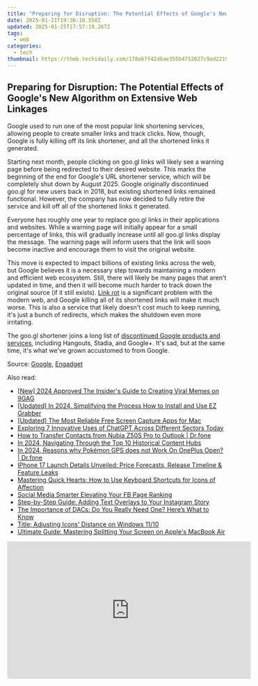 ```yaml
---
title: "Preparing for Disruption: The Potential Effects of Google's New Algorithm on Extensive Web Linkages"
date: 2025-01-21T19:36:10.558Z
updated: 2025-01-25T17:57:19.267Z
tags:
  - web
categories:
  - tech
thumbnail: https://thmb.techidaily.com/178e67f42d6ae355b4752027c9ad22197720cab14f0cfafff04bedca8cb4afb0.jpg
---
```


## Preparing for Disruption: The Potential Effects of Google's New Algorithm on Extensive Web Linkages

Google used to run one of the most popular link shortening services, allowing people to create smaller links and track clicks. Now, though, Google is fully killing off its link shortener, and all the shortened links it generated.

 Starting next month, people clicking on goo.gl links will likely see a warning page before being redirected to their desired website. This marks the beginning of the end for Google's URL shortener service, which will be completely shut down by August 2025\. Google originally discontinued goo.gl for new users back in 2018, but existing shortened links remained functional. However, the company has now decided to fully retire the service and kill off all of the shortened links it generated.

 Everyone has roughly one year to replace goo.gl links in their applications and websites. While a warning page will initially appear for a small percentage of links, this will gradually increase until all goo.gl links display the message. The warning page will inform users that the link will soon become inactive and encourage them to visit the original website.

 This move is expected to impact billions of existing links across the web, but Google believes it is a necessary step towards maintaining a modern and efficient web ecosystem. Still, there will likely be many pages that aren't updated in time, and then it will become much harder to track down the original source (if it still exists). [Link rot](https://en.wikipedia.org/wiki/Link%5Frot) is a significant problem with the modern web, and Google killing all of its shortened links will make it much worse. This is also a service that likely doesn't cost much to keep running, it's just a bunch of redirects, which makes the shutdown even more irritating.

 The goo.gl shortener joins a long list of [discontinued Google products and services](https://fox-links.techidaily.com/updated-saving-big-on-final-cut-pro-without-paying-for-2024/), including Hangouts, Stadia, and Google+. It's sad, but at the same time, it's what we've grown accustomed to from Google.

 Source: [Google](https://developers.googleblog.com/en/google-url-shortener-links-will-no-longer-be-available/), [Engadget](https://www.engadget.com/google-is-turning-off-its-googl-shortener-links-next-year-130030435.html?src=rss)

<ins class="adsbygoogle"
     style="display:block"
     data-ad-format="autorelaxed"
     data-ad-client="ca-pub-7571918770474297"
     data-ad-slot="1223367746"></ins>

<ins class="adsbygoogle"
     style="display:block"
     data-ad-client="ca-pub-7571918770474297"
     data-ad-slot="8358498916"
     data-ad-format="auto"
     data-full-width-responsive="true"></ins>

<span class="atpl-alsoreadstyle">Also read:</span>
<div><ul>
<li><a href="https://fox-blue.techidaily.com/new-2024-approved-the-insiders-guide-to-creating-viral-memes-on-9gag/"><u>[New] 2024 Approved The Insider's Guide to Creating Viral Memes on 9GAG</u></a></li>
<li><a href="https://screen-mirroring-recording.techidaily.com/updated-in-2024-simplifying-the-process-how-to-install-and-use-ez-grabber/"><u>[Updated] In 2024, Simplifying the Process How to Install and Use EZ Grabber</u></a></li>
<li><a href="https://screen-capture.techidaily.com/updated-the-most-reliable-free-screen-capture-apps-for-mac/"><u>[Updated] The Most Reliable Free Screen Capture Apps for Mac</u></a></li>
<li><a href="https://tech-revival.techidaily.com/exploring-7-innovative-uses-of-chatgpt-across-different-sectors-today/"><u>Exploring 7 Innovative Uses of ChatGPT Across Different Sectors Today</u></a></li>
<li><a href="https://blog-min.techidaily.com/how-to-transfer-contacts-from-nubia-z50s-pro-to-outlook-drfone-by-drfone-transfer-from-android-transfer-from-android/"><u>How to Transfer Contacts from Nubia Z50S Pro to Outlook | Dr.fone</u></a></li>
<li><a href="https://youtube-web.techidaily.com/24-navigating-through-the-top-10-historical-content-hubs/"><u>In 2024, Navigating Through the Top 10 Historical Content Hubs</u></a></li>
<li><a href="https://android-pokemon-go.techidaily.com/in-2024-reasons-why-pokemon-gps-does-not-work-on-oneplus-open-drfone-by-drfone-virtual-android/"><u>In 2024, Reasons why Pokémon GPS does not Work On OnePlus Open? | Dr.fone</u></a></li>
<li><a href="https://techtrends.techidaily.com/iphone-17-launch-details-unveiled-price-forecasts-release-timeline-and-feature-leaks/"><u>IPhone 17 Launch Details Unveiled: Price Forecasts, Release Timeline & Feature Leaks</u></a></li>
<li><a href="https://techtrends.techidaily.com/mastering-quick-hearts-how-to-use-keyboard-shortcuts-for-icons-of-affection/"><u>Mastering Quick Hearts: How to Use Keyboard Shortcuts for Icons of Affection</u></a></li>
<li><a href="https://facebook-video-recording.techidaily.com/social-media-smarter-elevating-your-fb-page-ranking/"><u>Social Media Smarter Elevating Your FB Page Ranking</u></a></li>
<li><a href="https://techtrends.techidaily.com/step-by-step-guide-adding-text-overlays-to-your-instagram-story/"><u>Step-by-Step Guide: Adding Text Overlays to Your Instagram Story</u></a></li>
<li><a href="https://techtrends.techidaily.com/the-importance-of-dacs-do-you-really-need-one-heres-what-to-know/"><u>The Importance of DACs: Do You Really Need One? Here’s What to Know</u></a></li>
<li><a href="https://win11-tips.techidaily.com/title-adjusting-icons-distance-on-windows-1110/"><u>Title: Adjusting Icons' Distance on Windows 11/10</u></a></li>
<li><a href="https://techtrends.techidaily.com/ultimate-guide-mastering-splitting-your-screen-on-apples-macbook-air/"><u>Ultimate Guide: Mastering Splitting Your Screen on Apple's MacBook Air</u></a></li>
</ul></div>

<!-- affiliate ads begin -->
<iframe width="560" height="315" src="https://www.youtube.com/embed/15TKQ-BOENI?si=Ri4B2AuxAdi0Bglz" title="YouTube video player" frameborder="0" allow="accelerometer; autoplay; clipboard-write; encrypted-media; gyroscope; picture-in-picture; web-share" referrerpolicy="strict-origin-when-cross-origin" allowfullscreen></iframe>
<!-- affiliate ads end -->

